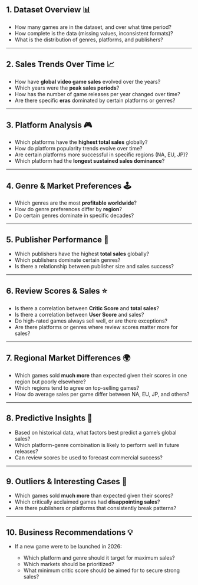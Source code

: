 ## **1. Dataset Overview 📊**

* How many games are in the dataset, and over what time period?
* How complete is the data (missing values, inconsistent formats)?
* What is the distribution of genres, platforms, and publishers?

---

## **2. Sales Trends Over Time 📈**

* How have **global video game sales** evolved over the years?
* Which years were the **peak sales periods**?
* How has the number of game releases per year changed over time?
* Are there specific **eras** dominated by certain platforms or genres?

---

## **3. Platform Analysis 🎮**

* Which platforms have the **highest total sales** globally?
* How do platform popularity trends evolve over time?
* Are certain platforms more successful in specific regions (NA, EU, JP)?
* Which platform had the **longest sustained sales dominance**?

---

## **4. Genre & Market Preferences 🕹️**

* Which genres are the most **profitable worldwide**?
* How do genre preferences differ by **region**?
* Do certain genres dominate in specific decades?

---

## **5. Publisher Performance 🏢**

* Which publishers have the highest **total sales** globally?
* Which publishers dominate certain genres?
* Is there a relationship between publisher size and sales success?

---

## **6. Review Scores & Sales ⭐**

* Is there a correlation between **Critic Score** and **total sales**?
* Is there a correlation between **User Score** and sales?
* Do high-rated games always sell well, or are there exceptions?
* Are there platforms or genres where review scores matter more for sales?

---

## **7. Regional Market Differences 🌍**

* Which games sold **much more** than expected given their scores in one region but poorly elsewhere?
* Which regions tend to agree on top-selling games?
* How do average sales per game differ between NA, EU, JP, and others?

---

## **8. Predictive Insights 🔮**

* Based on historical data, what factors best predict a game’s global sales?
* Which platform-genre combination is likely to perform well in future releases?
* Can review scores be used to forecast commercial success?

---

## **9. Outliers & Interesting Cases 🚀**

* Which games sold **much more** than expected given their scores?
* Which critically acclaimed games had **disappointing sales**?
* Are there publishers or platforms that consistently break patterns?

---

## **10. Business Recommendations 💡**

* If a new game were to be launched in 2026:

  * Which platform and genre should it target for maximum sales?
  * Which markets should be prioritized?
  * What minimum critic score should be aimed for to secure strong sales?
